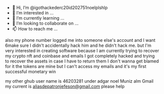 - 👋 Hi, I’m @igothackederc20id202751noelplshlp
- 👀 I’m interested in ...
- 🌱 I’m currently learning ...
- 💞️ I’m looking to collaborate on ...
- 📫 How to reach me ...

<!---
igothackederc20id202751noelplshlp/igothackederc20id202751noelplshlp is a ✨ special ✨ repository because its `README.md` (this file) appears on your GitHub profile.
You can click the Preview link to take a look at your changes.
--->
also my phone number logged me into someone else's account and I want 6make sure I didn't accidentally hack him and he didn't hack me. but I'm very interested in creating software because I am currently trying to recover my crypto nft and coinbase and emails I got completely hacked and trying to recover the assets in case I have to return them I don't wanna get blamed for it the tokens are mine but I can't access my emails and it's my first successful monetary win 


my other ghub user name is 46203281 under adgar
noel
Muniz alm Gmail my current is aliasdepatronjefeson@gmail.com
please help
